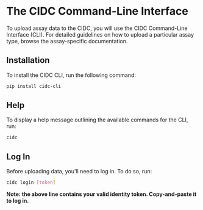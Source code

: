 # The CIDC Command-Line Interface

To upload assay data to the CIDC, you will use the CIDC Command-Line Interface (CLI). For detailed guidelines on how to upload a particular assay type, browse the assay-specific documentation.

## Installation
To install the CIDC CLI, run the following command:
```bash
pip install cidc-cli
```
## Help
To display a help message outlining the available commands for the CLI, run:
```bash
cidc
```
## Log In
Before uploading data, you'll need to log in. To do so, run:
```bash
cidc login [token]
```
**Note: the above line contains your valid identity token. Copy-and-paste it to log in.**
